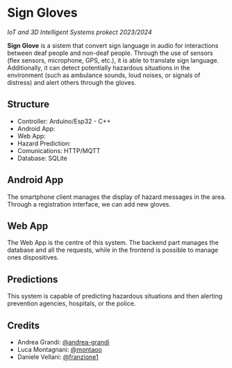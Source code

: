 

# Sign Gloves

*IoT and 3D Intelligent Systems prokect 2023/2024*

**Sign Glove** is a sistem that convert sign language in audio for interactions between deaf people and non-deaf people. Through the use of sensors (flex sensors, microphone, GPS, etc.), it is able to translate sign language. Additionally, it can detect potentially hazardous situations in the environment (such as ambulance sounds, loud noises, or signals of distress) and alert others through the gloves.

## Structure

- Controller: Arduino/Esp32 - C++
- Android App: 
- Web App: 
- Hazard Prediction: 
- Comunications: HTTP/MQTT
- Database: SQLite

## Android App

The smartphone client manages the display of hazard messages in the area. Through a registration interface, we can add new gloves.

## Web App

The Web App is the centre of this system. The backend part manages the database and all the requests, while in the frontend is possible to manage ones dispositives.

## Predictions

This system is capable of predicting hazardous situations and then alerting prevention agencies, hospitals, or the police.

## Credits

- Andrea Grandi: [@andrea-grandi](https://github.com/andrea-grandi)
- Luca Montagnani: [@montaoo](https://github.com/montaooo)
- Daniele Vellani: [@franzione1](https://github.com/franzione1)
